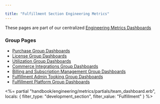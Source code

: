 ```yaml
---

title: "Fulfillment Section Engineering Metrics"
---
```








These pages are part of our centralized [Engineering Metrics Dashboards](/handbook/engineering/metrics/)

### Group Pages
* [Purchase Group Dashboards](/handbook/engineering/metrics/fulfillment/purchase)
* [License Group Dashboards](/handbook/engineering/metrics/fulfillment/license)
* [Utilization Group Dashboards](/handbook/engineering/metrics/fulfillment/utilization)
* [Commerce Integrations Group Dashboards](/handbook/engineering/metrics/fulfillment/commerce-integrations)
* [Billing and Subscription Management Group Dashboards](/handbook/engineering/metrics/fulfillment/billing-and-subscription-management)
* [Fulfillment Admin Tooking Group Dashboards](/handbook/engineering/metrics/fulfillment/fulfillment-admin-tooling)
* [Fulfillment Platform Group Dashboards](/handbook/engineering/metrics/fulfillment/fulfillment-platform)

<%= partial "handbook/engineering/metrics/partials/team_dashboard.erb", locals: { filter_type: "development_section", filter_value: "Fulfillment" } %>

